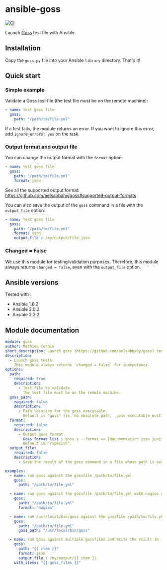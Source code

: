 
# ansible-goss

[![CI](https://github.com/indusbox/goss-ansible/actions/workflows/ci.yml/badge.svg)](https://github.com/indusbox/goss-ansible/actions/workflows/ci.yml)

Launch [Goss](https://github.com/aelsabbahy/goss) test file with Ansible.

## Installation

Copy the `goss.py` file into your Ansible `library` directory. That's it!

## Quick start

### Simple example

Validate a Goss test file (the test file must be on the remote machine):

```yaml
- name: test goss file
  goss:
    path: "/path/to/file.yml"
```

If a test fails, the module returns an error.
If you want to ignore this error, add `ignore_errors: yes` on the task.

### Output format and output file

You can change the output format with the `format` option:

```yaml
- name: test goss file
  goss:
    path: "/path/to/file.yml"
    format: json
```

See all the supported output format: https://github.com/aelsabbahy/goss#supported-output-formats

You can also save the output of the `goss` command in a file with the `output_file` option:

```yaml
- name: test goss file
  goss:
    path: "/path/to/file.yml"
    format: json
    output_file : /my/output/file.json
```

### Changed = False

We use this module for testing/validation purposes.
Therefore, this module always returns `changed = false`, even with the `output_file` option.

## Ansible versions

Tested with :

- Ansible 1.8.2
- Ansible 2.0.2
- Ansible 2.2.2

## Module documentation

```yaml
module: goss
author: Mathieu Corbin
short_description: Launch goss (https://github.com/aelsabbahy/goss) tests
description:
  - Launch goss tests.
    This module always returns `changed = false` for idempotence.
options:
  path:
    required: true
    description:
      - Test file to validate.
        The test file must be on the remote machine.
  goss_path:
    required: false
    description:
      - Path location for the goss executable.
        Default is "goss" (ie.`no absolute path,  goss executable must be available in $PATH).
  format:
    required: false
    description:
      - Output goss format.
        Goss format list : goss v --format => [documentation json junit nagios nagios_verbose rspecish tap silent].
        Default is "rspecish".
  output_file:
    required: false
    description:
      - Save the result of the goss command in a file whose path is output_file

examples:
  - name: run goss against the gossfile /path/to/file.yml
    goss:
      path: "/path/to/file.yml"

  - name: run goss against the gossfile /path/to/file.yml with nagios output
    goss:
      path: "/path/to/file.yml"
      format: "nagios"

  - name: run /usr/local/bin/goss against the gossfile /path/to/file.yml
    goss:
      path: "/path/to/file.yml"
      goss_path: "/usr/local/bin/goss"

  - name: run goss against multiple gossfiles and write the result in JSON format to /my/output/ for each file
    goss:
      path: "{{ item }}"
      format: json
      output_file : /my/output/{{ item }}
    with_items: "{{ goss_files }}"
```
